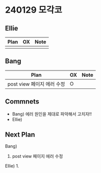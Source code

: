 # 240129 모각코

## Ellie

| Plan 	| OX 	| Note 	|
|------	|----	|------	|
|  |    |      	|


## Bang

| Plan 	| OX 	| Note 	|
|------	|----	|------	|
| post view 페이지 에러 수정  |  O  |      |



## Commnets

 - Bang) 에러 원인을 제대로 파악해서 고치자!!
 - Ellie) 
 
## Next Plan
 Bang)
 1. post view 페이지 에러 수정

 Ellie)
 1. 
